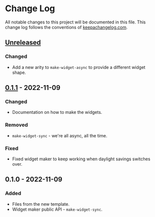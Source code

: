 # Change Log
All notable changes to this project will be documented in this file. This change log follows the conventions of [keepachangelog.com](http://keepachangelog.com/).

## [Unreleased]
### Changed
- Add a new arity to `make-widget-async` to provide a different widget shape.

## [0.1.1] - 2022-11-09
### Changed
- Documentation on how to make the widgets.

### Removed
- `make-widget-sync` - we're all async, all the time.

### Fixed
- Fixed widget maker to keep working when daylight savings switches over.

## 0.1.0 - 2022-11-09
### Added
- Files from the new template.
- Widget maker public API - `make-widget-sync`.

[Unreleased]: https://github.com/howard/leftbar/compare/0.1.1...HEAD
[0.1.1]: https://github.com/howard/leftbar/compare/0.1.0...0.1.1
